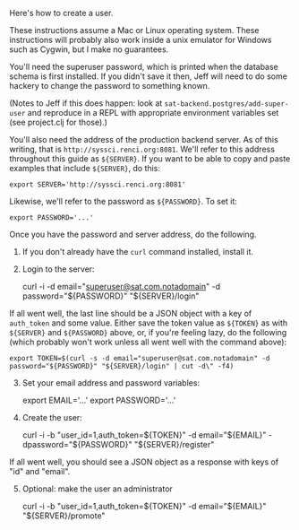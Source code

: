 Here's how to create a user.

These instructions assume a Mac or Linux operating system. These instructions
will probably also work inside a unix emulator for Windows such as Cygwin, but
I make no guarantees.

You'll need the superuser password, which is printed when the database schema
is first installed. If you didn't save it then, Jeff will need to do some
hackery to change the password to something known.

(Notes to Jeff if this does happen: look at
`sat-backend.postgres/add-super-user` and reproduce in a REPL with appropriate
environment variables set (see project.clj for those).)

You'll also need the address of the production backend server. As of this
writing, that is `http://syssci.renci.org:8081`. We'll refer to this address
throughout this guide as `${SERVER}`. If you want to be able to copy and paste
examples that include `${SERVER}`, do this:

    export SERVER='http://syssci.renci.org:8081'

Likewise, we'll refer to the password as `${PASSWORD}`. To set it:

    export PASSWORD='...'

Once you have the password and server address, do the following.

1. If you don't already have the `curl` command installed, install it.

2. Login to the server:

    curl -i -d email="superuser@sat.com.notadomain" -d password="${PASSWORD}" "${SERVER}/login"

If all went well, the last line should be a JSON object with a key of
`auth_token` and some value. Either save the token value as `${TOKEN}` as with
`${SERVER}` and `${PASSWORD}` above, or, if you're feeling lazy, do the
following (which probably won't work unless all went well with the command
above):

    export TOKEN=$(curl -s -d email="superuser@sat.com.notadomain" -d password="${PASSWORD}" "${SERVER}/login" | cut -d\" -f4)

3. Set your email address and password variables:

    export EMAIL='...'
    export PASSWORD='...'

4. Create the user:

    curl -i -b "user_id=1,auth_token=${TOKEN}" -d email="${EMAIL}" -dpassword="${PASSWORD}" "${SERVER}/register"

If all went well, you should see a JSON object as a response with keys of "id"
and "email".

5. Optional: make the user an administrator

    curl -i -b "user_id=1,auth_token=${TOKEN}" -d email="${EMAIL}" "${SERVER}/promote"

